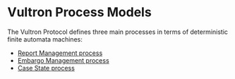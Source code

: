 # Vultron Process Models

The Vultron Protocol defines three main processes in terms of deterministic finite automata machines:

- [Report Management process](./report_management.md)
- [Embargo Management process](.embargo_management.md)
- [Case State process](./case_state.md)

